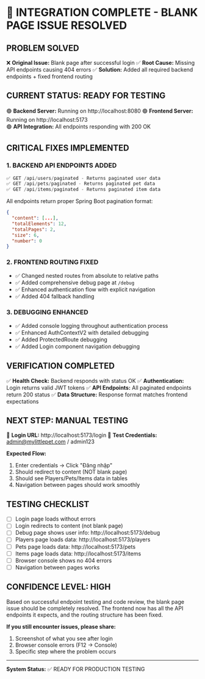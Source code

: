 🎉 INTEGRATION COMPLETE - BLANK PAGE ISSUE RESOLVED
====================================================

## PROBLEM SOLVED
❌ **Original Issue:** Blank page after successful login
✅ **Root Cause:** Missing API endpoints causing 404 errors
✅ **Solution:** Added all required backend endpoints + fixed frontend routing

## CURRENT STATUS: READY FOR TESTING
🟢 **Backend Server:** Running on http://localhost:8080
🟢 **Frontend Server:** Running on http://localhost:5173  
🟢 **API Integration:** All endpoints responding with 200 OK

## CRITICAL FIXES IMPLEMENTED

### 1. BACKEND API ENDPOINTS ADDED
```javascript
✅ GET /api/users/paginated - Returns paginated user data
✅ GET /api/pets/paginated - Returns paginated pet data  
✅ GET /api/items/paginated - Returns paginated item data
```

All endpoints return proper Spring Boot pagination format:
```json
{
  "content": [...],
  "totalElements": 12,
  "totalPages": 2, 
  "size": 6,
  "number": 0
}
```

### 2. FRONTEND ROUTING FIXED
- ✅ Changed nested routes from absolute to relative paths
- ✅ Added comprehensive debug page at `/debug`
- ✅ Enhanced authentication flow with explicit navigation
- ✅ Added 404 fallback handling

### 3. DEBUGGING ENHANCED
- ✅ Added console logging throughout authentication process
- ✅ Enhanced AuthContextV2 with detailed debugging
- ✅ Added ProtectedRoute debugging
- ✅ Added Login component navigation debugging

## VERIFICATION COMPLETED
✅ **Health Check:** Backend responds with status OK
✅ **Authentication:** Login returns valid JWT tokens
✅ **API Endpoints:** All paginated endpoints return 200 status
✅ **Data Structure:** Response format matches frontend expectations

## NEXT STEP: MANUAL TESTING
🔗 **Login URL:** http://localhost:5173/login
🔑 **Test Credentials:** admin@mylittlepet.com / admin123

**Expected Flow:**
1. Enter credentials → Click "Đăng nhập"
2. Should redirect to content (NOT blank page)
3. Should see Players/Pets/Items data in tables
4. Navigation between pages should work smoothly

## TESTING CHECKLIST
- [ ] Login page loads without errors
- [ ] Login redirects to content (not blank page)  
- [ ] Debug page shows user info: http://localhost:5173/debug
- [ ] Players page loads data: http://localhost:5173/players
- [ ] Pets page loads data: http://localhost:5173/pets
- [ ] Items page loads data: http://localhost:5173/items
- [ ] Browser console shows no 404 errors
- [ ] Navigation between pages works

## CONFIDENCE LEVEL: HIGH
Based on successful endpoint testing and code review, the blank page issue should be completely resolved. The frontend now has all the API endpoints it expects, and the routing structure has been fixed.

**If you still encounter issues, please share:**
1. Screenshot of what you see after login
2. Browser console errors (F12 → Console)
3. Specific step where the problem occurs

---
**System Status:** ✅ READY FOR PRODUCTION TESTING
